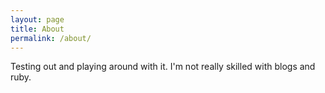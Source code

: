 ```yaml
---
layout: page
title: About
permalink: /about/
---
```


Testing out and playing around with it. I'm not really skilled with blogs and ruby.
